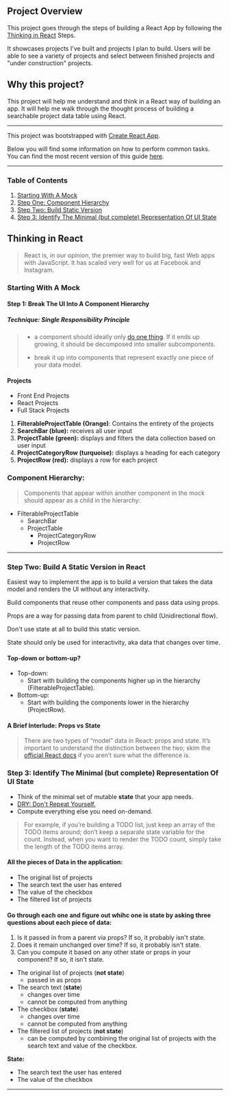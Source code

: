 ## Project Overview
This project goes through the steps of building a React App by following the [Thinking in React](https://reactjs.org/docs/thinking-in-react.html) Steps.

It showcases projects I've built and projects I plan to build.  Users will be able to see a variety of projects and select between finished projects and "under construction" projects.

## Why this project?
This project will help me understand and think in a React way of building an app.  It will help me walk through the thought process of building a searchable project data table using React.

---

This project was bootstrapped with [Create React App](https://github.com/facebookincubator/create-react-app).

Below you will find some information on how to perform common tasks.<br>
You can find the most recent version of this guide [here](https://github.com/facebookincubator/create-react-app/blob/master/packages/react-scripts/template/README.md).

---

### Table of Contents
1. [Starting With A Mock](#starting-with-a-mock)
2. [Step One: Component Hierarchy](#step-1-break-the-ui-into-a-component-hierarchy)
3. [Step Two: Build Static Version](#step-two-build-a-static-version-in-react)
4. [Step 3: Identify The Minimal (but complete) Representation Of UI State](#step-3-identify-the-minimal-but-complete-representation-of-ui-state)

## Thinking in React

>React is, in our opinion, the premier way to build big, fast Web apps with JavaScript. It has scaled very well for us at Facebook and Instagram.

### Starting With A Mock

#### Step 1: Break The UI Into A Component Hierarchy

##### Technique: Single Responsibility Principle
>* a component should ideally only [do one thing](https://en.wikipedia.org/wiki/Single_responsibility_principle). If it ends up growing, it should be decomposed into smaller subcomponents.
>
> * break it up into components that represent exactly one piece of your data model.

#### Projects
* Front End Projects
* React Projects
* Full Stack Projects

1. **FilterableProjectTable (Orange)**: Contains the entirety of the projects
2. **SearchBar (blue):** receives all user input
3. **ProjectTable (green):** displays and filters the data collection based on user input
4. **ProjectCategoryRow (turquoise):** displays a heading for each category
5. **ProjectRow (red):** displays a row for each project


### Component Hierarchy:
>Components that appear within another component in the mock should appear as a child in the hierarchy:

* FilterableProjectTable
  - SearchBar
  - ProjectTable
    + ProjectCategoryRow
    + ProjectRow

---

### Step Two: Build A Static Version in React


Easiest way to implement the app is to build a version that takes the data model and renders the UI without any interactivity.

Build components that reuse other components and pass data using props.

Props are a way for passing data from parent to child (Unidirectional flow).

Don't use state at all to build this static version.

State should only be used for interactivity, aka data that changes over time.

#### Top-down or bottom-up?
* Top-down: 
  * Start with building the components higher up in the hierarchy (FilterableProjectTable).
* Bottom-up:
  * Start with building the components lower in the hierarchy (ProjectRow). 


#### A Brief Interlude: Props vs State

>There are two types of “model” data in React: props and state. It’s important to understand the distinction between the two; skim the [official React docs](https://reactjs.org/docs/interactivity-and-dynamic-uis.html) if you aren’t sure what the difference is.

### Step 3: Identify The Minimal (but complete) Representation Of UI State

* Think of the minimal set of mutable **state** that your app needs.
* [DRY: Don't Repeat Yourself.](https://en.wikipedia.org/wiki/Don%27t_repeat_yourself)
* Compute everything else you need on-demand.

> For example, if you’re building a TODO list, just keep an array of the TODO items around; don’t keep a separate state variable for the count. Instead, when you want to render the TODO count, simply take the length of the TODO items array.
> 
#### All the pieces of Data in the application:
* The original list of projects
* The search text the user has entered
* The value of the checkbox
* The filtered list of projects

#### Go through each one and figure out whihc one is state by asking three questions about each piece of data:
1. Is it passed in from a parent via props? If so, it probably isn't state.
2. Does it remain unchanged over time? If so, it probably isn't state.
3. Can you compute it based on any other state or props in your component? If so, it isn't state.

* The original list of projects (**not state**)
  - passed in as props 
* The search text (**state**)
  - changes over time
  - cannot be computed from anything
* The checkbox (**state**)
  - changes over time
  - cannot be computed from anything
* The filtered list of projects (**not state**)
  - can be computed by combining the original list of projects with the search text and value of the checkbox.

**State:**
* The search text the user has entered
* The value of the checkbox

---





